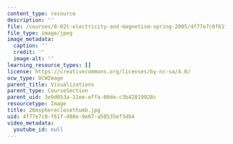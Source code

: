 ```yaml
---
content_type: resource
description: ''
file: /courses/8-02t-electricity-and-magnetism-spring-2005/4f77e7c0f61fd08e9e67a50535ef3db4_26msphereclosethumb.jpg
file_type: image/jpeg
image_metadata:
  caption: ''
  credit: ''
  image-alt: ''
learning_resource_types: []
license: https://creativecommons.org/licenses/by-nc-sa/4.0/
ocw_type: OCWImage
parent_title: Visualizations
parent_type: CourseSection
parent_uid: 3e9d053a-11ee-effa-00de-c3b42819928c
resourcetype: Image
title: 26msphereclosethumb.jpg
uid: 4f77e7c0-f61f-d08e-9e67-a50535ef3db4
video_metadata:
  youtube_id: null
---
```

